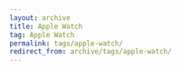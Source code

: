```yaml
---
layout: archive
title: Apple Watch
tag: Apple Watch
permalink: tags/apple-watch/
redirect_from: archive/tags/apple-watch/
---
```

